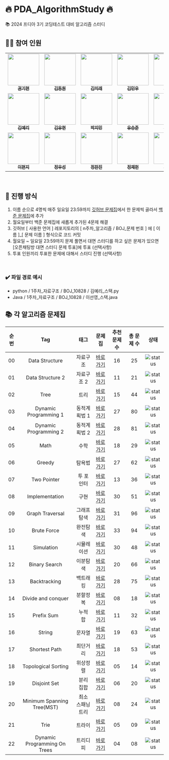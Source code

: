 # 🔥 PDA_AlgorithmStudy 🔥
📚 2024 프디아 3기 코딩테스트 대비 알고리즘 스터디

## 🙋‍♀️ 참여 인원

<table>
<tr>
<td align="center"><a href="https://github.com/kkh0331"><img src="https://avatars.githubusercontent.com/u/99806443?v=4" width="100px;" alt=""/><br /><sub><b>권기현</b></sub></a>
<td align="center"><a href="https://github.com/EastWon0103"><img src="https://avatars.githubusercontent.com/u/63653473?v=4" width="100px;" alt=""/><br /><sub><b>김동원</b></sub></a></td>
<td align="center"><a href="https://github.com/allllfo"><img src="https://avatars.githubusercontent.com/u/86925185?v=4" width="100px;" alt=""/><br /><sub><b>김미래</b></sub></a></td>
<td align="center"><a href="https://github.com/bkkmw"><img src="https://avatars.githubusercontent.com/u/78014844?v=4" width="100px;" alt=""/><br /><sub><b>김민우</b></sub></a></td>
<td align="center"><a href="https://github.com/lvolzdev"><img src="https://avatars.githubusercontent.com/u/63188042?v=4" width="100px;" alt=""/><br /><sub><b>김시은</b></sub></a></td>
<td align="center"><a href="https://github.com/KimYoungSeok15"><img src="https://avatars.githubusercontent.com/u/122508517?v=4" width="100px;" alt=""/><br /><sub><b>김영석</b></sub></a></td>
</tr>
<tr>
<td align="center"><a href="https://github.com/rlafl7942"><img src="https://avatars.githubusercontent.com/u/46741373?v=4" width="100px;" alt=""/><br /><sub><b>김예리</b></sub></a></td>
<td align="center"><a href="https://github.com/youhyeoneee"><img src="https://avatars.githubusercontent.com/u/37354574?v=4" width="100px;" alt=""/><br /><sub><b>김유현</b></sub></a></td>
<td align="center"><a href="https://github.com/jiminpark23"><img src="https://avatars.githubusercontent.com/u/122578483?v=4" width="100px;" alt=""/><br /><sub><b>박지민</b></sub></a>
<td align="center"><a href="https://github.com/SJJuunnY"><img src="https://avatars.githubusercontent.com/u/118606256?v=4" width="100px;" alt=""/><br /><sub><b>유승준</b></sub></a></td>
<td align="center"><a href="https://github.com/godltjsdud"><img src="https://avatars.githubusercontent.com/u/71091090?v=4" width="100px;" alt=""/><br /><sub><b>이선영</b></sub></a></td>
<td align="center"><a href="https://github.com/eehanseul"><img src="https://avatars.githubusercontent.com/u/129421334?v=4" width="100px;" alt=""/><br /><sub><b>이한슬</b></sub></a></td>
</tr>
<tr>
<td align="center"><a href="https://github.com/hleeat"><img src="https://avatars.githubusercontent.com/u/92327104?v=4" width="100px;" alt=""/><br /><sub><b>이현지</b></sub></a>
<td align="center"><a href="https://github.com/NOEL-code"><img src="https://avatars.githubusercontent.com/u/83216048?v=4" width="100px;" alt=""/><br /><sub><b>정우성</b></sub></a></td>
<td align="center"><a href="https://github.com/chanjin1998"><img src="https://avatars.githubusercontent.com/u/70675133?v=4" width="100px;" alt=""/><br /><sub><b>정찬진</b></sub></a></td>
<td align="center"><a href="https://github.com/chaeheonjeong"><img src="https://avatars.githubusercontent.com/u/116990111?v=4" width="100px;" alt=""/><br /><sub><b>정채헌</b></sub></a>
<td align="center"><a href="https://github.com/heeeesoo"><img src="https://avatars.githubusercontent.com/u/73633272?v=4" width="100px;" alt=""/><br /><sub><b>정희수</b></sub></a>
<td align="center"><a href="https://github.com/ekgus9701"><img src="https://avatars.githubusercontent.com/u/52192706?v=4" width="100px;" alt=""/><br /><sub><b>한다현</b></sub></a>
</tr>
</table>

<br>

## 🔎 진행 방식

1. 이름 순으로 4명씩 매주 일요일 23:59까지 [깃허브 문제집](https://github.com/tony9402/baekjoon)에서 한 문제씩 골라서 [백준 문제집](https://www.acmicpc.net/group/practice/19666)에 추가
2. 월요일부터 백준 문제집에 새롭게 추가된 4문제 해결
3. 깃허브 [ 사용한 언어 ] 레포지토리의 [ n주차_알고리즘 / BOJ_문제 번호 ] 에 [ 이름 ]_[ 문제 이름 ] 형식으로 코드 커밋
4. 월요일 ~ 일요일 23:59까지 문제 풀면서 대면 스터디를 하고 싶은 문제가 있으면 [오픈채팅방 대면 스터디 문제 투표]에 투표 (선택사항)
5. 투표 인원끼리 투표한 문제에 대해서 스터디 진행 (선택사항)

<br>

### ✔️ 파일 경로 예시
* python / 1주차_자료구조 / BOJ_10828 / 김예리_스택.py
* Java / 1주차_자료구조 / BOJ_10828 / 이선영_스택.java

## 📚 각 알고리즘 문제집

| 순번 | Tag                          | 태그                | 문제집    | 추천 문제 수 | 총 문제 수 |  상태             |
| :--: | :--------------------------: | :-----------------: | :------:  | :---------:  | :------: |:---------------:|
| 00 | Data Structure | 자료구조 | [바로가기](https://github.com/tony9402/baekjoon/tree/main/data_structure) | 16 | 25 | ![status][DONE] |
| 01 | Data Structure 2 | 자료구조 2 | [바로가기](https://github.com/tony9402/baekjoon/tree/main/data_structure2) | 11 | 21 | ![status][DONE] |
| 02 | Tree | 트리 | [바로가기](https://github.com/tony9402/baekjoon/tree/main/tree) | 15 | 44 | ![status][DONE] |
| 03 | Dynamic Programming 1 | 동적계획법 1 | [바로가기](http://github.com/tony9402/baekjoon/blob/main/dynamic_programming_1) | 27 | 80 | ![status][DONE] |
| 04 | Dynamic Programming 2 | 동적계획법 2 | [바로가기](https://github.com/tony9402/baekjoon/tree/main/dynamic_programming_2) | 28 | 81 | ![status][DONE] |
| 05 | Math | 수학 | [바로가기](http://github.com/tony9402/baekjoon/blob/main/math) | 18 | 29 | ![status][Doing] |
| 06 | Greedy | 탐욕법 | [바로가기](https://github.com/tony9402/baekjoon/tree/main/greedy) | 27 | 62 | ![status][Doing] |
| 07 | Two Pointer | 투 포인터 | [바로가기](http://github.com/tony9402/baekjoon/blob/main/two_pointer) | 13 | 36 | ![status][Doing] |
| 08 | Implementation | 구현 | [바로가기](http://github.com/tony9402/baekjoon/blob/main/implementation) | 30 | 51 | ![status][Doing] |
| 09 | Graph Traversal | 그래프 탐색 | [바로가기](https://github.com/tony9402/baekjoon/tree/main/graph_traversal) | 31 | 96 | ![status][Doing] |
| 10 | Brute Force | 완전탐색 | [바로가기](http://github.com/tony9402/baekjoon/blob/main/brute_force) | 33 | 94 | ![status][Doing] |
| 11 | Simulation | 시뮬레이션 | [바로가기](http://github.com/tony9402/baekjoon/blob/main/simulation) | 30 | 48 | ![status][Doing] |
| 12 | Binary Search | 이분탐색 | [바로가기](http://github.com/tony9402/baekjoon/blob/main/binary_search) | 20 | 66 | ![status][Doing] |
| 13 | Backtracking | 백트래킹 | [바로가기](http://github.com/tony9402/baekjoon/blob/main/backtracking) | 28 | 75 | ![status][Doing] |
| 14 | Divide and conquer | 분할정복 | [바로가기](http://github.com/tony9402/baekjoon/blob/main/divide_and_conquer) | 08 | 18 | ![status][Doing] |
| 15 | Prefix Sum | 누적 합 | [바로가기](http://github.com/tony9402/baekjoon/blob/main/prefix_sum) | 11 | 32 | ![status][Doing] |
| 16 | String | 문자열 | [바로가기](https://github.com/tony9402/baekjoon/tree/main/string) | 19 | 63 | ![status][Doing] |
| 17 | Shortest Path | 최단거리 | [바로가기](https://github.com/tony9402/baekjoon/tree/main/shortest_path) | 18 | 53 | ![status][Doing] |
| 18 | Topological Sorting | 위상정렬 | [바로가기](https://github.com/tony9402/baekjoon/tree/main/topological_sorting) | 05 | 14 | ![status][Doing] |
| 19 | Disjoint Set | 분리 집합 | [바로가기](https://github.com/tony9402/baekjoon/tree/main/disjoint_set) | 06 | 20 | ![status][Doing] |
| 20 | Minimum Spanning Tree(MST) | 최소 스패닝 트리 | [바로가기](https://github.com/tony9402/baekjoon/tree/main/minimum_spanning_tree) | 08 | 24 | ![status][Doing] |
| 21 | Trie | 트라이 | [바로가기](https://github.com/tony9402/baekjoon/tree/main/trie) | 05 | 09 | ![status][Doing] |
| 22 | Dynamic Programming On Trees | 트리디피 | [바로가기](https://github.com/tony9402/baekjoon/tree/main/dynamic_programming_on_trees) | 04 | 08 | ![status][Doing] |

[DOING]: https://img.shields.io/badge/-DOING-31AE0F
[DONE]: https://img.shields.io/badge/-DONE-0885CC
